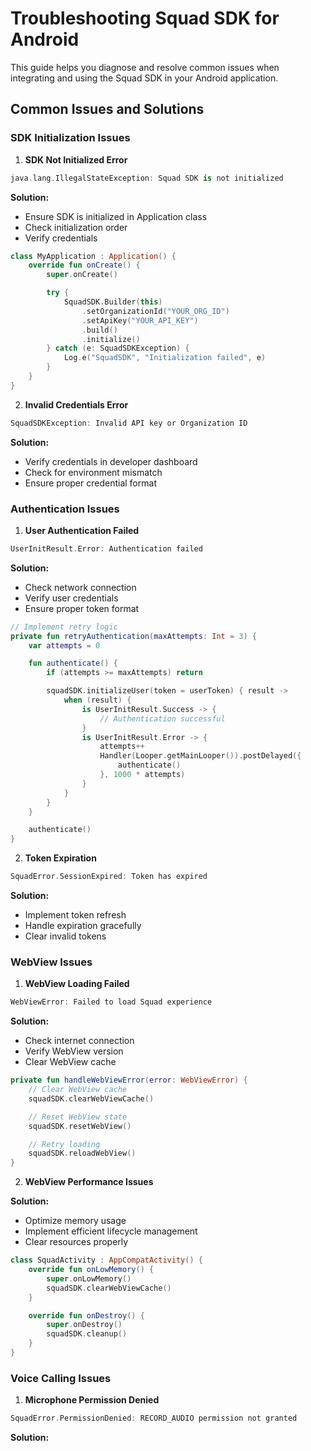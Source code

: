 # Troubleshooting Squad SDK for Android

This guide helps you diagnose and resolve common issues when integrating and using the Squad SDK in your Android application.

## Common Issues and Solutions

### SDK Initialization Issues

1. **SDK Not Initialized Error**

```kotlin
java.lang.IllegalStateException: Squad SDK is not initialized
```

**Solution:**

- Ensure SDK is initialized in Application class
- Check initialization order
- Verify credentials

```kotlin
class MyApplication : Application() {
    override fun onCreate() {
        super.onCreate()

        try {
            SquadSDK.Builder(this)
                .setOrganizationId("YOUR_ORG_ID")
                .setApiKey("YOUR_API_KEY")
                .build()
                .initialize()
        } catch (e: SquadSDKException) {
            Log.e("SquadSDK", "Initialization failed", e)
        }
    }
}
```

2. **Invalid Credentials Error**

```kotlin
SquadSDKException: Invalid API key or Organization ID
```

**Solution:**

- Verify credentials in developer dashboard
- Check for environment mismatch
- Ensure proper credential format

### Authentication Issues

1. **User Authentication Failed**

```kotlin
UserInitResult.Error: Authentication failed
```

**Solution:**

- Check network connection
- Verify user credentials
- Ensure proper token format

```kotlin
// Implement retry logic
private fun retryAuthentication(maxAttempts: Int = 3) {
    var attempts = 0

    fun authenticate() {
        if (attempts >= maxAttempts) return

        squadSDK.initializeUser(token = userToken) { result ->
            when (result) {
                is UserInitResult.Success -> {
                    // Authentication successful
                }
                is UserInitResult.Error -> {
                    attempts++
                    Handler(Looper.getMainLooper()).postDelayed({
                        authenticate()
                    }, 1000 * attempts)
                }
            }
        }
    }

    authenticate()
}
```

2. **Token Expiration**

```kotlin
SquadError.SessionExpired: Token has expired
```

**Solution:**

- Implement token refresh
- Handle expiration gracefully
- Clear invalid tokens

### WebView Issues

1. **WebView Loading Failed**

```kotlin
WebViewError: Failed to load Squad experience
```

**Solution:**

- Check internet connection
- Verify WebView version
- Clear WebView cache

```kotlin
private fun handleWebViewError(error: WebViewError) {
    // Clear WebView cache
    squadSDK.clearWebViewCache()

    // Reset WebView state
    squadSDK.resetWebView()

    // Retry loading
    squadSDK.reloadWebView()
}
```

2. **WebView Performance Issues**

**Solution:**

- Optimize memory usage
- Implement efficient lifecycle management
- Clear resources properly

```kotlin
class SquadActivity : AppCompatActivity() {
    override fun onLowMemory() {
        super.onLowMemory()
        squadSDK.clearWebViewCache()
    }

    override fun onDestroy() {
        super.onDestroy()
        squadSDK.cleanup()
    }
}
```

### Voice Calling Issues

1. **Microphone Permission Denied**

```kotlin
SquadError.PermissionDenied: RECORD_AUDIO permission not granted
```

**Solution:**
